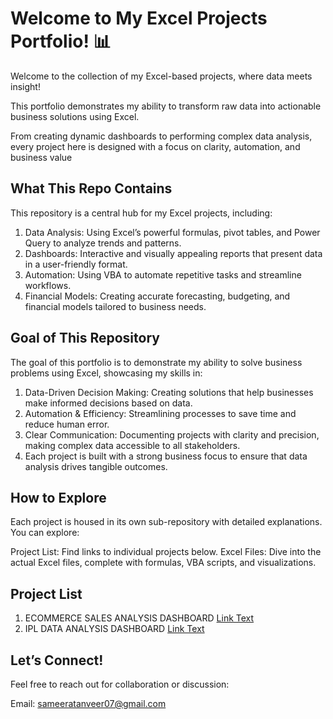 # Welcome to My Excel Projects Portfolio! 📊
Welcome to the collection of my Excel-based projects, where data meets insight! 

This portfolio demonstrates my ability to transform raw data into actionable business solutions using Excel. 

From creating dynamic dashboards to performing complex data analysis, every project here is designed with a focus on clarity, automation, and business value
## What This Repo Contains
This repository is a central hub for my Excel projects, including:

1. Data Analysis: Using Excel’s powerful formulas, pivot tables, and Power Query to analyze trends and patterns.
2. Dashboards: Interactive and visually appealing reports that present data in a user-friendly format.
3. Automation: Using VBA to automate repetitive tasks and streamline workflows.
4. Financial Models: Creating accurate forecasting, budgeting, and financial models tailored to business needs.

## Goal of This Repository
The goal of this portfolio is to demonstrate my ability to solve business problems using Excel, showcasing my skills in:

1. Data-Driven Decision Making: Creating solutions that help businesses make informed decisions based on data.
2. Automation & Efficiency: Streamlining processes to save time and reduce human error.
3. Clear Communication: Documenting projects with clarity and precision, making complex data accessible to all stakeholders.
4. Each project is built with a strong business focus to ensure that data analysis drives tangible outcomes.

## How to Explore
Each project is housed in its own sub-repository with detailed explanations. You can explore:

Project List: Find links to individual projects below.
Excel Files: Dive into the actual Excel files, complete with formulas, VBA scripts, and visualizations.

## Project List
1. ECOMMERCE SALES ANALYSIS DASHBOARD [Link Text](https://github.com/sameeratanveer/Excel-Projects-Portfolio/tree/main/P1_ECOMMERCE_SALES_ANALYSIS)
2. IPL DATA ANALYSIS DASHBOARD [Link Text](https://github.com/sameeratanveer/Excel-Projects-Portfolio/tree/main/P2_IPL_Data_Analysis_Dashboard)

## Let’s Connect!
Feel free to reach out for collaboration or discussion:

Email: sameeratanveer07@gmail.com


